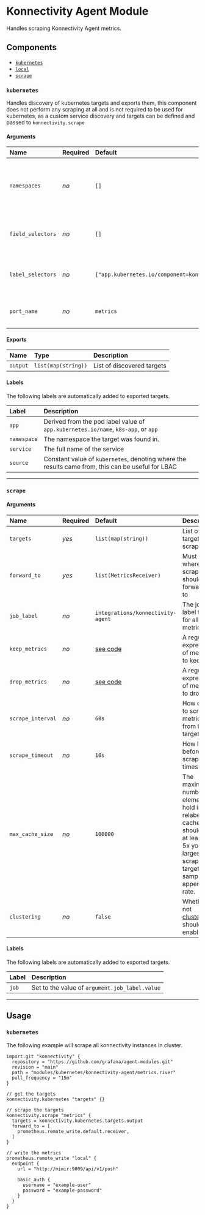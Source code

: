 # Konnectivity Agent Module

Handles scraping Konnectivity Agent metrics.

## Components

-   [`kubernetes`](#kubernetes)
-   [`local`](#local)
-   [`scrape`](#scrape)

### `kubernetes`

Handles discovery of kubernetes targets and exports them, this component does not perform any scraping at all and is not required to be used for kubernetes, as a custom service discovery and targets can be defined and passed to `konnectivity.scrape`

#### Arguments

| Name              | Required | Default                                        | Description                                                                 |
| :---------------- | :------- | :--------------------------------------------- | :-------------------------------------------------------------------------- |
| `namespaces`      | _no_     | `[]`                                           | The namespaces to look for targets in, the default (`[]`) is all namespaces |
| `field_selectors` | _no_     | `[]`                                           | The label selectors to use to find matching targets                         |
| `label_selectors` | _no_     | `["app.kubernetes.io/component=konnectivity"]` | The label selectors to use to find matching targets                         |
| `port_name`       | _no_     | `metrics`                                      | The of the port to scrape metrics from                                      |

#### Exports

| Name     | Type                | Description                |
| :------- | :------------------ | :------------------------- |
| `output` | `list(map(string))` | List of discovered targets |

#### Labels

The following labels are automatically added to exported targets.

| Label       | Description                                                                                       |
| :---------- | :------------------------------------------------------------------------------------------------ |
| `app`       | Derived from the pod label value of `app.kubernetes.io/name`, `k8s-app`, or `app`                 |
| `namespace` | The namespace the target was found in.                                                            |
| `service`   | The full name of the service                                                                      |
| `source`    | Constant value of `kubernetes`, denoting where the results came from, this can be useful for LBAC |

---

### `scrape`

#### Arguments

| Name              | Required | Default                           | Description                                                                                                                                         |
| :---------------- | :------- | :-------------------------------- | :-------------------------------------------------------------------------------------------------------------------------------------------------- |
| `targets`         | _yes_    | `list(map(string))`               | List of targets to scrape                                                                                                                           |
| `forward_to`      | _yes_    | `list(MetricsReceiver)`           | Must be a where scraped should be forwarded to                                                                                                      |
| `job_label`       | _no_     | `integrations/konnectivity-agent` | The job label to add for all metrics                                                                                                                |
| `keep_metrics`    | _no_     | [see code](module.river#L228)     | A regular expression of metrics to keep                                                                                                             |
| `drop_metrics`    | _no_     | [see code](module.river#L235)     | A regular expression of metrics to drop                                                                                                             |
| `scrape_interval` | _no_     | `60s`                             | How often to scrape metrics from the targets                                                                                                        |
| `scrape_timeout`  | _no_     | `10s`                             | How long before a scrape times out                                                                                                                  |
| `max_cache_size`  | _no_     | `100000`                          | The maximum number of elements to hold in the relabeling cache.  This should be at least 2x-5x your largest scrape target or samples appended rate. |
| `clustering`      | _no_     | `false`                           | Whether or not [clustering](https://grafana.com/docs/agent/latest/flow/concepts/clustering/) should be enabled                                      |

#### Labels

The following labels are automatically added to exported targets.

| Label | Description                                    |
| :---- | :--------------------------------------------- |
| `job` | Set to the value of `argument.job_label.value` |

---

## Usage

### `kubernetes`

The following example will scrape all konnectivity instances in cluster.

```river
import.git "konnectivity" {
  repository = "https://github.com/grafana/agent-modules.git"
  revision = "main"
  path = "modules/kubernetes/konnectivity-agent/metrics.river"
  pull_frequency = "15m"
}

// get the targets
konnectivity.kubernetes "targets" {}

// scrape the targets
konnectivity.scrape "metrics" {
  targets = konnectivity.kubernetes.targets.output
  forward_to = [
    prometheus.remote_write.default.receiver,
  ]
}

// write the metrics
prometheus.remote_write "local" {
  endpoint {
    url = "http://mimir:9009/api/v1/push"

    basic_auth {
      username = "example-user"
      password = "example-password"
    }
  }
}
```

